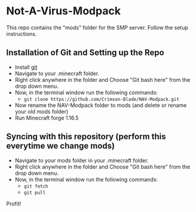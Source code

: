 # Not-A-Virus-Modpack
This repo contains the "mods" folder for the SMP server. Follow the setup instructions.

## Installation of Git and Setting up the Repo

* Install [git](https://git-scm.com/download/win)
* Navigate to your .minecraft folder.
* Right click anywhere in the folder and Choose "Git bash here" from the drop down menu.
* Now, in the terminal window run the following commands:
  * `git clone https://github.com/Crimson-Blade/NAV-Modpack.git`
* Now rename the NAV-Modpack folder to mods (and delete or rename your old mods folder)
* Run Minecraft forge 1.16.5

## Syncing with this repository (perform this everytime we change mods)
* Navigate to your mods folder in your .minecraft folder.
* Right click anywhere in the folder and Choose "Git bash here" from the drop down menu.
* Now, in the terminal window run the following commands:
  * `git fetch`
  * `git pull`


Profit!
